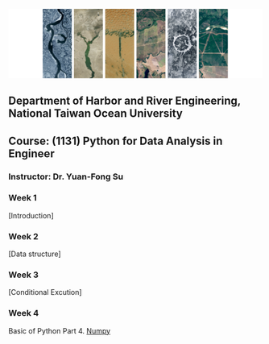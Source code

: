 ![Pytho](/PYTHON.png "Python in Landsat")
## Department of Harbor and River Engineering, National Taiwan Ocean University
## Course: (1131) Python for Data Analysis in Engineer
### Instructor: Dr. Yuan-Fong Su



### Week 1
[Introduction]

### Week 2
[Data structure]

### Week 3
[Conditional Excution]
<br>
### Week 4
Basic of Python Part 4. [Numpy](https://yuanfongsu.github.io/DM_MNIST_Classification.html)
<br>




